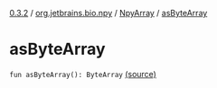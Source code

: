 [0.3.2](../../index.md) / [org.jetbrains.bio.npy](../index.md) / [NpyArray](index.md) / [asByteArray](.)

# asByteArray

`fun asByteArray(): ByteArray` [(source)](https://github.com/JetBrains-Research/npy/blob/0.3.2/src/main/kotlin/org/jetbrains/bio/npy/Npy.kt#L347)